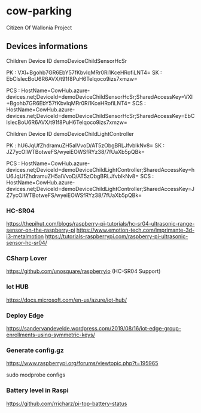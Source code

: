 # cow-parking
Citizen Of Wallonia Project

## Devices informations

Children Device ID
demoDeviceChildSensorHcSr

PK : VXl+Bgohb7GR6EbY57fKbvIqMRr0Ri1KceHRofiLNT4=
SK : EbClslecBoU6R6AVX/t91f8PuH6TeIqoco9izs7xmzw=

PCS : HostName=CowHub.azure-devices.net;DeviceId=demoDeviceChildSensorHcSr;SharedAccessKey=VXl+Bgohb7GR6EbY57fKbvIqMRr0Ri1KceHRofiLNT4=
SCS : HostName=CowHub.azure-devices.net;DeviceId=demoDeviceChildSensorHcSr;SharedAccessKey=EbClslecBoU6R6AVX/t91f8PuH6TeIqoco9izs7xmzw=


Children Device ID
demoDeviceChildLightController

PK : hU6JqUfZhdramuZH5aIVvoD/AT5zObgBRLJfvblkNv8=
SK : JZ7ycOlWTBotweFS/wyeiEOWSfRYz38/7fUaXb5pQBk=

PCS : HostName=CowHub.azure-devices.net;DeviceId=demoDeviceChildLightController;SharedAccessKey=hU6JqUfZhdramuZH5aIVvoD/AT5zObgBRLJfvblkNv8=
SCS : HostName=CowHub.azure-devices.net;DeviceId=demoDeviceChildLightController;SharedAccessKey=JZ7ycOlWTBotweFS/wyeiEOWSfRYz38/7fUaXb5pQBk=



### HC-SR04

https://thepihut.com/blogs/raspberry-pi-tutorials/hc-sr04-ultrasonic-range-sensor-on-the-raspberry-pi
https://www.emotion-tech.com/imprimante-3d-i3-metalmotion
https://tutorials-raspberrypi.com/raspberry-pi-ultrasonic-sensor-hc-sr04/

### CSharp Lover
https://github.com/unosquare/raspberryio (HC-SR04 Support)


### Iot HUB
https://docs.microsoft.com/en-us/azure/iot-hub/

### Deploy Edge
https://sandervandevelde.wordpress.com/2019/08/16/iot-edge-group-enrollments-using-symmetric-keys/


### Generate config.gz
https://www.raspberrypi.org/forums/viewtopic.php?t=195965

sudo modprobe configs


### Battery level in Raspi
https://github.com/rricharz/pi-top-battery-status
